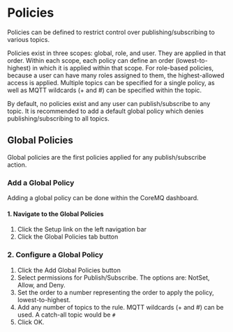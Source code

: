# Policies

Policies can be defined to restrict control over publishing/subscribing to various topics.

Policies exist in three scopes: global, role, and user. They are applied in that order. Within each scope, each policy can define an order (lowest-to-highest) in which it is applied within that scope. For role-based policies, because a user can have many roles assigned to them, the highest-allowed access is applied. Multiple topics can be specified for a single policy, as well as MQTT wildcards (+ and #) can be specified within the topic.

By default, no policies exist and any user can publish/subscribe to any topic. It is recommended to add a default global policy which denies publishing/subscribing to all topics.

## Global Policies

Global policies are the first policies applied for any publish/subscribe action.

### Add a Global Policy

Adding a global policy can be done within the CoreMQ dashboard.

#### 1. Navigate to the Global Policies
1. Click the Setup link on the left navigation bar
2. Click the Global Policies tab button

### 2. Configure a Global Policy
1. Click the Add Global Policies button
2. Select permissions for Publish/Subscribe. The options are: NotSet, Allow, and Deny.
3. Set the order to a number representing the order to apply the policy, lowest-to-highest.
4. Add any number of topics to the rule. MQTT wildcards (+ and #) can be used. A catch-all topic would be `#`
5. Click OK.

